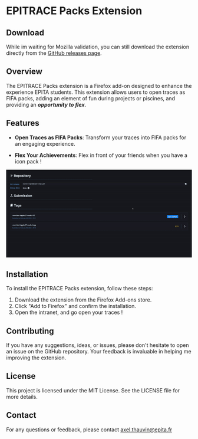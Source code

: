 # EPITRACE Packs Extension

## Download

While im waiting for Mozilla validation, you can still download the extension directly from the [GitHub releases page](https://github.com/Axthauvin/epitrace-packs/releases/tag/1.0.1).

## Overview

The EPITRACE Packs extension is a Firefox add-on designed to enhance the experience EPITA students. This extension allows users to open traces as FIFA packs, adding an element of fun during projects or piscines, and providing an **_opportunity to flex_**.

## Features

- **Open Traces as FIFA Packs**: Transform your traces into FIFA packs for an engaging experience.

- **Flex Your Achievements**: Flex in front of your friends when you have a icon pack !

![EPITRACE Packs Extension](./images_github/illustration.gif)

## Installation

To install the EPITRACE Packs extension, follow these steps:

1. Download the extension from the Firefox Add-ons store.
2. Click "Add to Firefox" and confirm the installation.
3. Open the intranet, and go open your traces !

## Contributing

If you have any suggestions, ideas, or issues, please don't hesitate to open an issue on the GitHub repository. Your feedback is invaluable in helping me improving the extension.

## License

This project is licensed under the MIT License. See the LICENSE file for more details.

## Contact

For any questions or feedback, please contact [axel.thauvin@epita.fr](mailto:axel.thauvin@epita.fr)
